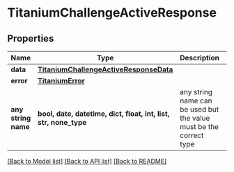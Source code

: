 # TitaniumChallengeActiveResponse


## Properties
Name | Type | Description | Notes
------------ | ------------- | ------------- | -------------
**data** | [**TitaniumChallengeActiveResponseData**](TitaniumChallengeActiveResponseData.md) |  | [optional] 
**error** | [**TitaniumError**](TitaniumError.md) |  | [optional] 
**any string name** | **bool, date, datetime, dict, float, int, list, str, none_type** | any string name can be used but the value must be the correct type | [optional]

[[Back to Model list]](../README.md#documentation-for-models) [[Back to API list]](../README.md#documentation-for-api-endpoints) [[Back to README]](../README.md)


